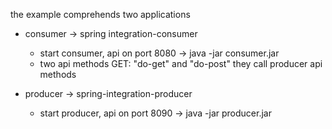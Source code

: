 the example comprehends two applications
- consumer -> spring integration-consumer
  - start consumer, api on port 8080 -> java -jar consumer.jar
  - two api methods GET: "do-get" and "do-post" they call producer api methods
  
- producer -> spring-integration-producer
    - start producer, api on port 8090 -> java -jar producer.jar